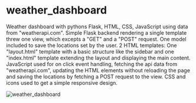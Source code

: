 # weather_dashboard
Weather dashboard with pythons Flask, HTML, CSS, JavaScript using data from "weatherapi.com".
Simple Flask backend rendering a single template threw one view, which excepts a "GET" and a "POST" request. One model included to save the locations set by the user.
2 HTML templates: One "layout.html" template with a basic structure like the sidebar and one "index.html" template extending the layout and displaying the main content.
JavaScript used for on click event handling, fetching the api data from "weatherapi.com", updating the HTML elements without reloading the page and saving the locations by fetching a POST request to the view.
CSS and icons used to get a simple responsive design.

![weather_dashboard](https://github.com/Maiz22/weather_dashboard/assets/114342435/922f6d6f-e7c9-4347-8574-a6c2f4ce65ee)
